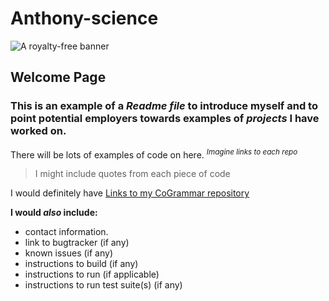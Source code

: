 # Anthony-science

![A royalty-free banner](https://static.vecteezy.com/system/resources/previews/001/759/768/non_2x/data-scientist-word-banner-vector.jpg)



## Welcome Page
### This is an example of a *Readme file* to introduce myself and to point potential employers towards **examples of *projects* I have worked on.**


There will be lots of examples of code on here. <sup> *Imagine links to each repo*</sup>



> I might include quotes from each piece of code




I would definitely have [Links to my CoGrammar repository](https://github.com/Anthony-science/first_repo)






**I would *also* include:**
   
   - contact information.
   - link to bugtracker (if any)
   - known issues (if any)
   - instructions to build (if any)
   - instructions to run (if applicable)
   - instructions to run test suite(s) (if any)
